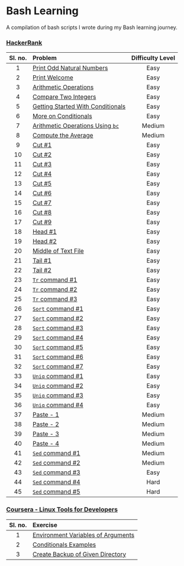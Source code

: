 # Bash Learning
A compilation of bash scripts I wrote during my Bash learning journey.

### [HackerRank](./HackerRank)
|Sl. no.|Problem|Difficulty Level|
|:--:|:--|:--:|
|1|[Print Odd Natural Numbers](./HackerRank/Print-Odd.sh)|Easy|
|2|[Print Welcome](./HackerRank/Print-Welcome.sh)|Easy|
|3|[Arithmetic Operations](./HackerRank/Arithmetic-Operations.sh)|Easy|
|4|[Compare Two Integers](./HackerRank/Compare-Integers.sh)|Easy|
|5|[Getting Started With Conditionals](./HackerRank/Conditionals.sh)|Easy|
|6|[More on Conditionals](./HackerRank/Conditionals2.sh)|Easy|
|7|[Arithmetic Operations Using `bc`](./HackerRank/Arithmetic-Operations2.sh)|Medium|
|8|[Compute the Average](./HackerRank/Calc-Average.sh)|Medium|
|9|[Cut #1](./HackerRank/Cut1.sh)|Easy|
|10|[Cut #2](./HackerRank/Cut2.sh)|Easy|
|11|[Cut #3](./HackerRank/Cut3.sh)|Easy|
|12|[Cut #4](./HackerRank/Cut4.sh)|Easy|
|13|[Cut #5](./HackerRank/Cut5.sh)|Easy|
|14|[Cut #6](./HackerRank/Cut6.sh)|Easy|
|15|[Cut #7](./HackerRank/Cut7.sh)|Easy|
|16|[Cut #8](./HackerRank/Cut8.sh)|Easy|
|17|[Cut #9](./HackerRank/Cut9.sh)|Easy|
|18|[Head #1](./HackerRank/Head1.sh)|Easy|
|19|[Head #2](./HackerRank/Head2.sh)|Easy|
|20|[Middle of Text File](./HackerRank/Middle.sh)|Easy|
|21|[Tail #1](./HackerRank/Tail1.sh)|Easy|
|22|[Tail #2](./HackerRank/Tail2.sh)|Easy|
|23|[`Tr` command #1](./HackerRank/Tr1.sh)|Easy|
|24|[`Tr` command #2](./HackerRank/Tr2.sh)|Easy|
|25|[`Tr` command #3](./HackerRank/Tr3.sh)|Easy|
|26|[`Sort` command #1](./HackerRank/Sort1.sh)|Easy|
|27|[`Sort` command #2](./HackerRank/Sort2.sh)|Easy|
|28|[`Sort` command #3](./HackerRank/Sort3.sh)|Easy|
|29|[`Sort` command #4](./HackerRank/Sort4.sh)|Easy|
|30|[`Sort` command #5](./HackerRank/Sort5.sh)|Easy|
|31|[`Sort` command #6](./HackerRank/Sort6.sh)|Easy|
|32|[`Sort` command #7](./HackerRank/Sort7.sh)|Easy|
|33|[`Uniq` command #1](./HackerRank/Uniq1.sh)|Easy|
|34|[`Uniq` command #2](./HackerRank/Uniq2.sh)|Easy|
|35|[`Uniq` command #3](./HackerRank/Uniq3.sh)|Easy|
|36|[`Uniq` command #4](./HackerRank/Uniq4.sh)|Easy|
|37|[Paste - 1](./HackerRank/Paste1.sh)|Medium|
|38|[Paste - 2](./HackerRank/Paste2.sh)|Medium|
|39|[Paste - 3](./HackerRank/Paste3.sh)|Medium|
|40|[Paste - 4](./HackerRank/Paste4.sh)|Medium|
|41|[`Sed` command #1](./HackerRank/Sed1.sh)|Medium|
|42|[`Sed` command #2](./HackerRank/Sed2.sh)|Medium|
|43|[`Sed` command #3](./HackerRank/Sed3.sh)|Easy|
|44|[`Sed` command #4](./HackerRank/Sed4.sh)|Hard|
|45|[`Sed` command #5](./HackerRank/Sed5.sh)|Hard|

### [Coursera - Linux Tools for Developers](./Coursera-LinuxToolsForDevelopers)
|Sl. no.|Exercise|
|:--:|:--|
|1|[Environment Variables of Arguments](./Coursera-LinuxToolsForDevelopers/Env-Var.sh)|
|2|[Conditionals Examples](./Coursera-LinuxToolsForDevelopers/Conditionals)|
|3|[Create Backup of Given Directory](./Coursera-LinuxToolsForDevelopers/Create-Backup.sh)

